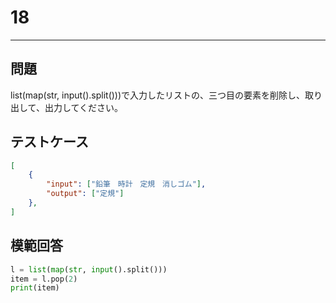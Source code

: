 # 18

---
## 問題

list(map(str, input().split()))で入力したリストの、三つ目の要素を削除し、取り出して、出力してください。

## テストケース

```json
[
	{
		"input": ["鉛筆　時計　定規　消しゴム"],
		"output": ["定規"]
  	},
]
```

## 模範回答
```python
l = list(map(str, input().split()))
item = l.pop(2)
print(item)
```